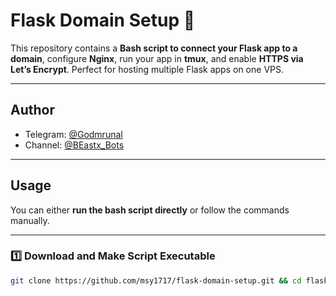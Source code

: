 # Flask Domain Setup 🚀

This repository contains a **Bash script to connect your Flask app to a domain**, configure **Nginx**, run your app in **tmux**, and enable **HTTPS via Let’s Encrypt**. Perfect for hosting multiple Flask apps on one VPS.

---

## Author

- Telegram: [@Godmrunal](https://t.me/Godmrunal)  
- Channel: [@BEastx_Bots](https://t.me/BEastx_Bots)  

---

## Usage

You can either **run the bash script directly** or follow the commands manually.

---

### 1️⃣ Download and Make Script Executable

```bash
git clone https://github.com/msy1717/flask-domain-setup.git && cd flask-domain-setup && bash flask-domain-setup.sh

